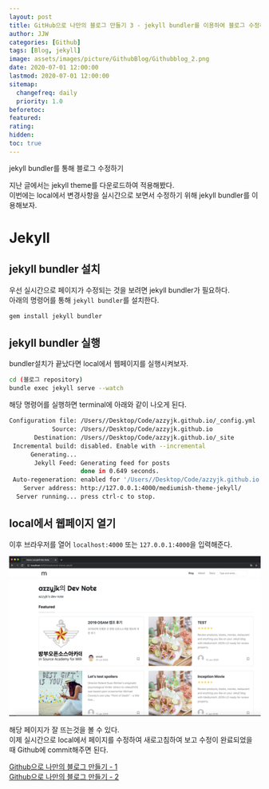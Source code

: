 ```yaml
---
layout: post
title: GitHub으로 나만의 블로그 만들기 3 - jekyll bundler를 이용하여 블로그 수정하기
author: JJW
categories: [Github]
tags: [Blog, jekyll]
image: assets/images/picture/GithubBlog/Githubblog_2.png
date: 2020-07-01 12:00:00
lastmod: 2020-07-01 12:00:00
sitemap:
  changefreq: daily
  priority: 1.0
beforetoc:
featured:
rating:
hidden:
toc: true
---
```


jekyll bundler를 통해 블로그 수정하기

지난 글에서는 jekyll theme를 다운로드하여 적용해봤다.  
이번에는 local에서 변경사항을 실시간으로 보면서 수정하기 위해 jekyll bundler를 이용해보자.

# Jekyll

## jekyll bundler 설치

우선 실시간으로 페이지가 수정되는 것을 보려면 jekyll bundler가 필요하다.  
아래의 명령어를 통해 `jekyll bundler`를 설치한다.

```sh
gem install jekyll bundler
```

## jekyll bundler 실행

bundler설치가 끝났다면 local에서 웹페이지를 실행시켜보자.

```sh
cd (블로그 repository)
bundle exec jekyll serve --watch
```

해당 명령어를 실행하면 terminal에 아래와 같이 나오게 된다.

```sh
Configuration file: /Users//Desktop/Code/azzyjk.github.io/_config.yml
            Source: /Users//Desktop/Code/azzyjk.github.io
       Destination: /Users//Desktop/Code/azzyjk.github.io/_site
 Incremental build: disabled. Enable with --incremental
      Generating...
       Jekyll Feed: Generating feed for posts
                    done in 0.649 seconds.
 Auto-regeneration: enabled for '/Users//Desktop/Code/azzyjk.github.io'
    Server address: http://127.0.0.1:4000/mediumish-theme-jekyll/
  Server running... press ctrl-c to stop.
```

## local에서 웹페이지 열기

이후 브라우저를 열어 `localhost:4000` 또는 `127.0.0.1:4000`을 입력해준다.

<img class="blogPict" src="/assets/images/picture/GithubBlog/Githubblog_2.png">

해당 페이지가 잘 뜨는것을 볼 수 있다.  
이제 실시간으로 local에서 페이지를 수정하여 새로고침하여 보고 수정이 완료되었을 때 Github에 commit해주면 된다.

[Github으로 나만의 블로그 만들기 - 1](../GithubBlog_1)  
[Github으로 나만의 블로그 만들기 - 2](../GithubBlog_2)
